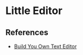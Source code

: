 # Little Editor


## References

- [Build You Own Text Editor](https://viewsourcecode.org/snaptoken/kilo/index.html)

